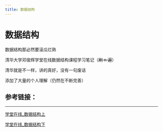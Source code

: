 ```yaml
---
title: 数据结构
---
```


# 数据结构

数据结构那必然要滚瓜烂熟

清华大学邓俊辉学堂在线数据结构课程学习笔记（~~刷 n 遍~~）

清华就是不一样，讲的真好，没有一句废话

添加了大量的个人理解（仍然在不断完善）

## 参考链接：

***

[学堂在线_数据结构上](https://www.xuetangx.com/courses/course-v1:TsinghuaX+30240184+sp/about)

[学堂在线_数据结构下](https://www.xuetangx.com/courses/course-v1:TsinghuaX+30240184_2X+sp/about)
